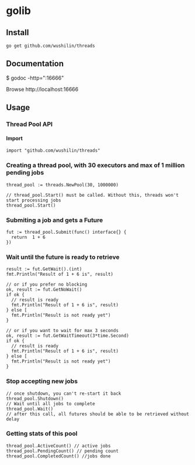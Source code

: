 # golib

## Install
```
go get github.com/wushilin/threads
```

## Documentation
$ godoc -http=":16666"

Browse http://localhost:16666

## Usage

### Thread Pool API

#### Import

```
import "github.com/wushilin/threads"
```

### Creating a thread pool, with 30 executors and max of 1 million pending jobs
```
thread_pool := threads.NewPool(30, 1000000)

// thread_pool.Start() must be called. Without this, threads won't start processing jobs
thread_pool.Start()
``` 

### Submiting a job and gets a Future
```
fut := thread_pool.Submit(func() interface{} {
  return  1 + 6
})
```

### Wait until the future is ready to retrieve
```
result := fut.GetWait().(int)
fmt.Println("Result of 1 + 6 is", result)

// or if you prefer no blocking
ok, result := fut.GetNoWait()
if ok {
  // result is ready
  fmt.Println("Result of 1 + 6 is", result)
} else [
  fmt.Println("Result is not ready yet")
}

// or if you want to wait for max 3 seconds
ok, result := fut.GetWaitTimeout(3*time.Second)
if ok {
  // result is ready
  fmt.Println("Result of 1 + 6 is", result)
} else [
  fmt.Println("Result is not ready yet")
}
```
### Stop accepting new jobs
```
// once shutdown, you can't re-start it back
thread_pool.Shutdown()
// Wait until all jobs to complete
thread_pool.Wait() 
// after this call, all futures should be able to be retrieved without delay
```

### Getting stats of this pool
```
thread_pool.ActiveCount() // active jobs
thread_pool.PendingCount() // pending count
thread_pool.CompletedCount() //jobs done
```